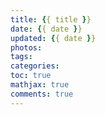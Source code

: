 ```yaml
---
title: {{ title }}
date: {{ date }}
updated: {{ date }}
photos: 
tags: 
categories:  
toc: true
mathjax: true
comments: true
---
```

